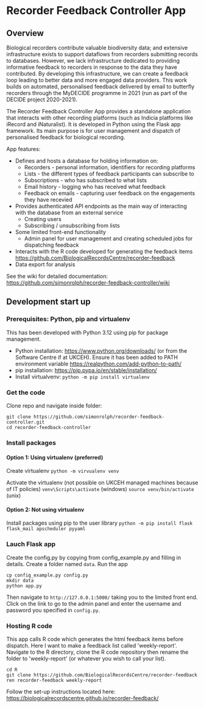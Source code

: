 # Recorder Feedback Controller App

## Overview

Biological recorders contribute valuable biodiversity data; and extensive infrastructure exists to support dataflows from recorders submitting records to databases. However, we lack infrastructure dedicated to providing informative feedback to recorders in response to the data they have contributed. By developing this infrastructure, we can create a feedback loop leading to better data and more engaged data providers. This work builds on automated, personalised feedback delivered by email to butterfly recorders through the MyDECIDE programme in 2021 (run as part of the DECIDE project 2020-2021).

The Recorder Feedback Controller App provides a standalone application that interacts with other recording platforms (such as Indicia platforms like iRecord and iNaturalist). It is developed in Python using the Flask app framework. Its main purpose is for user management and dispatch of personalised feedback for biological recording.

App features:

 * Defines and hosts a database for holding information on:
    * Recorders - personal information, identifiers for recording platforms
    * Lists - the different types of feedback participants can subscribe to
    * Subscriptions - who has subscribed to what lists
    * Email history - logging who has received what feedback
    * Feedback on emails - capturing user feedback on the engagements they have recevied
 * Provides authenticated API endpoints as the main way of interacting with the database from an external service
    * Creating users
    * Subscribing / unsubscribing from lists
 * Some limited front-end functionality
    * Admin panel for user management and creating scheduled jobs for dispatching feedback
 * Interacts with the R code developed for generating the feedback items https://github.com/BiologicalRecordsCentre/recorder-feedback
 * Data export for analysis

See the wiki for detailed documentation: https://github.com/simonrolph/recorder-feedback-controller/wiki

## Development start up

### Prerequisites: Python, pip and virtualenv

This has been developed with Python 3.12 using pip for package management.
 * Python installation: https://www.python.org/downloads/ (or from the Software Centre if at UKCEH). Ensure it has been added to PATH environment variable https://realpython.com/add-python-to-path/
 * pip installation: https://pip.pypa.io/en/stable/installation/
 * Install virtualvenv: `python -m pip install virtualenv`

### Get the code

Clone repo and navigate inside folder:
```
git clone https://github.com/simonrolph/recorder-feedback-controller.git
cd recorder-feedback-controller
```
### Install packages

#### Option 1: Using virtualenv (preferred)

Create virtualenv
`python -m virvualenv venv`

Activate the virtualenv (not possible on UKCEH managed machines because of IT policies)
`venv\Scripts\activate` (windows)
`source venv/bin/activate` (unix)

#### Option 2: Not using virtualenv

Install packages using pip to the user library
`python -m pip install flask flask_mail apscheduler pyyaml`

### Lauch Flask app

Create the config.py by copying from config_example.py and filling in details. Create a folder named `data`. Run the app
```
cp config_example.py config.py
mkdir data
python app.py
```
Then navigate to `http://127.0.0.1:5000/` taking you to the limited front end. Click on the link to go to the admin panel and enter the username and password you specified in `config.py`.

### Hosting R code

This app calls R code which generates the html feedback items before dispatch. Here I want to make a feedback list called 'weekly-report'. Navigate to the R directory, clone the R code repository then rename the folder to 'weekly-report' (or whatever you wish to call your list).

```
cd R
git clone https://github.com/BiologicalRecordsCentre/recorder-feedback
ren recorder-feedback weekly-report
```

Follow the set-up instructions located here: https://biologicalrecordscentre.github.io/recorder-feedback/
